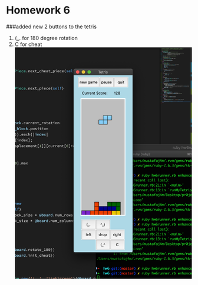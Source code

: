 # Homework 6

###added new 2 buttons to the tetris
 1. (_. for 180 degree rotation
 2. C for cheat
![hw6](./hw6.png)
